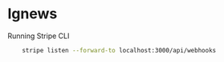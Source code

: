# Ignews

Running Stripe CLI
```bash
    stripe listen --forward-to localhost:3000/api/webhooks
```

